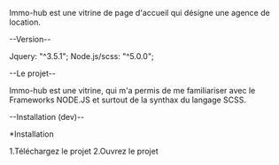 Immo-hub est une vitrine de page d'accueil qui désigne une agence de location.

--Version--

Jquery: "^3.5.1";
Node.js/scss: "^5.0.0";

--Le projet--

Immo-hub est une vitrine, qui m'a permis de me familiariser avec le Frameworks NODE.JS et surtout de la synthax du langage SCSS. 

--Installation (dev)--

*Installation

1.Téléchargez le projet 
2.Ouvrez le projet